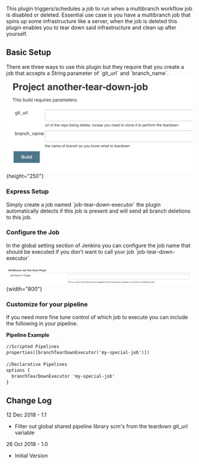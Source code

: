   

This plugin triggers/schedules a job to run when a multibranch workflow
job is disabled or deleted. Essential use case is you have a multibranch
job that spins up some infrastructure like a server, when the job is
deleted this plugin enables you to tear down said infrastructure and
clean up after yourself.

## Basic Setup

There are three ways to use this plugin but they require that you create
a job that accepts a String parameter of \`git\_url\` and
\`branch\_name\`.![](docs/images/Screen_Shot_2018-10-26_at_10.54.06_AM.png){height="250"}

### Express Setup

Simply create a job named \`job-tear-down-executor\` the plugin
automatically detects if this job is present and will send all branch
deletions to this job.

### Configure the Job

In the global setting section of Jenkins you can configure the job name
that should be executed if you don't want to call your job
\`job-tear-down-executor\`

![](docs/images/Screen_Shot_2018-10-26_at_10.51.48_AM.png){width="800"}

### Customize for your pipeline

If you need more fine tune control of which job to execute you can
include the following in your pipeline. 

**Pipeline Example**

``` syntaxhighlighter-pre
//Scripted Pipelines
properties([branchTearDownExecutor('my-special-job')])

//Declarative Pipelines
options {
  branchTearDownExecutor 'my-special-job'
}
```

  

## Change Log

12 Dec 2018 - 1.1

-   Filter out global shared pipeline library scm's from the teardown
    git\_url variable

26 Oct 2018 - 1.0

-   Initial Version

  
